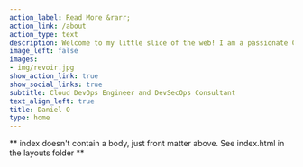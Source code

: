 ```yaml
---
action_label: Read More &rarr;
action_link: /about
action_type: text
description: Welcome to my little slice of the web! I am a passionate Cloud Engineer with expertise in AWS, Azure & GCP Administration, Security, and DevOps.                                     My goal is to help Development teams leverage technology to solve complex problems. With a keen interest in Automation, Privacy Law, and Cinematography, I hope to share my knowledge and experiences with you through this platform.
image_left: false
images:
- img/revoir.jpg
show_action_link: true
show_social_links: true
subtitle: Cloud DevOps Engineer and DevSecOps Consultant
text_align_left: true
title: Daniel O
type: home
---
```


** index doesn't contain a body, just front matter above.
See index.html in the layouts folder **
